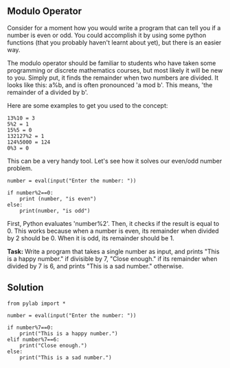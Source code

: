 ## Modulo Operator

Consider for a moment how you would write a program that can tell you if a number is even or odd. You could accomplish it by using some python functions (that you probably haven't learnt about yet), but there is an easier way.

The modulo operator should be familiar to students who have taken some programming or discrete mathematics courses, but most likely it will be new to you. Simply put, it finds the remainder when two numbers are divided. It looks like this: a%b, and is often pronounced 'a mod b'. This means, 'the remainder of a divided by b'.

Here are some examples to get you used to the concept:

````
13%10 = 3
5%2 = 1
15%5 = 0
132127%2 = 1
124%5000 = 124
0%3 = 0
````
This can be a very handy tool. Let's see how it solves our even/odd number problem.

````
number = eval(input("Enter the number: "))

if number%2==0:
    print (number, "is even")
else:
    print(number, "is odd")

````
First, Python evaluates 'number%2'. Then, it checks if the result is equal to 0. This works because when a number is even, its remainder when divided by 2 should be 0. When it is odd, its remainder should be 1. 

**Task:** Write a program that takes a single number as input, and prints "This is a happy number." if divisible by 7, "Close enough." if its remainder when divided by 7 is 6, and prints "This is a sad number." otherwise.


## Solution
````
from pylab import *

number = eval(input("Enter the number: "))

if number%7==0:
    print("This is a happy number.")
elif number%7==6:
    print("Close enough.")
else:
    print("This is a sad number.")


````


